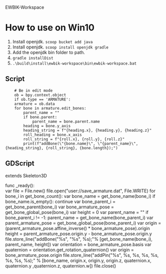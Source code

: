 EWBIK-Workspace

# How to use on Win10

1. Install openjdk. `scoop bucket add java`
1. Install openjdk. `scoop install openjdk gradle`
1. Add the openjdk bin folder to path.
1. `gradle installDist`
1. `.\build\install\ewbik-workspace\bin\ewbik-workspace.bat`

## Script
        # Be in edit mode
        ob = bpy.context.object
        if ob.type == 'ARMATURE':
        armature = ob.data
        for bone in armature.edit_bones:
            parent_name = ""
            if bone.parent:
                parent_name = bone.parent.name
            heading = bone.y_axis
            heading_string = f"{heading.x}, {heading.y}, {heading.z}"
            roll_heading = bone.x_axis
            roll_string = f"{roll.x}, {roll.y}, {roll.z}"
            print(f"addBone(\"{bone.name}\", \"{parent_name}\", {heading_string}, {roll_string}, {bone.length});")

## GDScript
extends Skeleton3D

func _ready():	
	var file = File.new()
	file.open("user://save_armature.dat", File.WRITE)
	for bone_i in get_bone_count():
		var bone_name = get_bone_name(bone_i)
		if bone_name.is_empty():
			continue
		var bone_parent_i = get_bone_parent(bone_i)
		var bone_armature_pose = get_bone_global_pose(bone_i)
		var height = 0
		var parent_name = ""
		if bone_parent_i != -1:
			parent_name = get_bone_name(bone_parent_i)
			var parent_armature_pose = get_bone_global_pose(bone_parent_i)
			var origin = (parent_armature_pose.affine_inverse() * bone_armature_pose).origin
			height = parent_armature_pose.origin.y - bone_armature_pose.origin.y
		file.store_line("addBone(\"%s\", \"%s\", %s);"% [get_bone_name(bone_i), parent_name, height])
		var orientation = bone_armature_pose.basis
		var quaternion = orientation.get_rotation_quaternion()
		var origin = bone_armature_pose.origin
		file.store_line("addPin(\"%s\", %s, %s, %s, %s, %s, %s, %s);" % [bone_name, origin.x, origin.y, origin.z, quaternion.x, quaternion.y ,quaternion.z, quaternion.w])
	file.close()